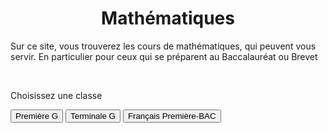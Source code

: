 <html>
 <head><title>Mathématiques</title>
    <meta charset="utf-8"/>
    <link href="style.css" rel="stylesheet" type="text/css"/>
    <meta name="viewport" content="width=device-width, initial-scale=1">
    <link rel="stylesheet" href="https://www.w3schools.com/w3css/4/w3.css">
 </head>
 <body>
 <center><h1 id="h1">Mathématiques</h1></center>
 <p id="para3">Sur ce site, vous trouverez les cours de mathématiques, qui peuvent vous servir. En particulier pour ceux qui se préparent au Baccalauréat ou Brevet</p>
 <br>
<div class="w3-container">
  <p>Choisissez une classe</p>
</div>

<div class="w3-bar w3-black">
  <!--<button class="w3-bar-item w3-button" onclick="openCity('Six')">Sixième</button>
<button class="w3-bar-item w3-button" onclick="openCity('Cinq')">Cinquième</button>
<button class="w3-bar-item w3-button" onclick="openCity('Quatre')">Quatrième</button>
<button class="w3-bar-item w3-button" onclick="openCity('Trois')">Troisième</button>
  <button class="w3-bar-item w3-button" onclick="openCity('Seconde')">Seconde</button>-->
  <button class="w3-bar-item w3-button" onclick="openCity('Première')">Première G</button>
  <button class="w3-bar-item w3-button" onclick="openCity('Terminale')">Terminale G</button>
  <button class="w3-bar-item w3-button" onclick="openCity('Français')">Français Première-BAC</button>
</div>
<!--
<div id="Six" class="w3-container city">
    <p id="para2">-</p>
    <p>--</p> 
</div>
<div id="Cinq" class="w3-container city">
    <p id="para2">-</p>
    <p>--</p> 
</div>
<div id="Quatre" class="w3-container city">
    <p id="para2">-</p>
    <p>--</p> 
</div>
<div id="Tois" class="w3-container city">
    <p id="para2">-</p>
    <p>--</p> 
</div>
<div id="Seconde" class="w3-container city">
    <p id="para2">-</p>
    <p>--</p> 
</div>
<div id="Première" class="w3-container city" style="display:none">
  <p id="para2">-</p>
  <p>--</p> 
</div>-->

<div id="Terminale" class="w3-container city" style="display:none">
 <p id="para1">Terminale Générale</p>
 <p id="para6">Equations différentielles</p>
    <ul>
      <li><a href="mat/Cours-equations_differentielles.pdf" dowload=""><p id="para4">Cours-Equations differentielles</p></a></li>
      <li><a href="mat/TD-equations_differentielles.pdf" dowload=""><p id="para4">TD-Equations differentielles</p></a></li>
      <li><a href="mat/TD-equations_differentielles-correction.pdf" dowload=""><p id="para4">Correction-Equations differentielles</p></a></li>
   </ul>
  <p></p>
</div>

<div id="Français" class="w3-container city" style="display:none">
  <center><p id="para1">Français- Première - BAC</p></center>
  <p id="para3" style="border: 1px solid black; padding: 10px;"> ⨝Je vous conseille vivement utiliser <a href="https://cnrtl.fr/definition/">CNRTL</a>, un dictionnaire en ligne (une référence des plupart des proffesseur) ou si vous ne vous maîtrisez pas la langue française :<a href="https://www.wordreference.com/fr/">WordReference</a>
  <br> Vous avez, dans les fichier ci-dessus, certaines questions (signalées par "¿" en début des questions). Je vous invite à réfléchir à ses questions qui peuvent être très utiles pour la compréhension de certains passages ou pour une dissertation.</p>
  <p id="para2">- Programme officiel- Français pour  2024-2025</p>
    <ul>
        <li><a href="fr/2024-2025-G.pdf" dowload=""><p id="para4">Les œuvres au programme de Première Générale</p></a></li>
        <li><p id="para4"><a href="fr/2024-2025-T.pdf" dowload="">Les œuvres au programme de Première Technologique</a></p></li> 
    </ul>
    <p id="para2">-Arthur RIMBAUD, <i>Cahier de Douai</i></p>
        <ul>
            <li><a href="fr/Douai/Rimbaud-Cahier_de_Douai.pdf" dowload=""><p id="para4">Présentation de l'œuvre-1</p></a></li>
            <!--<li><a href="fr/" dowland=""><p id="para4">Biographie de l'auteur-2</p></a></li>-->
        </ul>    
    <p id="para2">-Abbé Prévost, <i>Manon Lescaut</i></p>
        <ul>
            <li><a href="fr/Lescaut/Abbé_Prevost-Manon_Lescaut.pdf" dowload=""><p id="para4">Présentation de Parcours-1</p></a></li>
            <li><a href="fr/Lescaut/ .pdf" dowload=""><p id="para4">Présentation de l'œuvre-2</p></a></li>
            <li><a href="fr/Lescaut/ .pdf" dowload=""><p id="para4">Structure del'œuvre-3 </p></a></li>
            <li><a href="fr/Lescaut/Cit-Manon_Lescaut.pdf" dowload=""><p id="para4">Quelques citations -S4</p></a></li>
        </ul> 
        <!--<p id="para2">-Honoré de Balzac, <i>La Peau de chagrin</i></p>
        <ul>
            <li><a href="fr/Abbé_Prevost-Manon_Lescaut.pdf" dowload=""><p id="para4">Présentation de Parcours-1</p></a></li>
            <li><a href="fr/ .pdf" dowload=""><p id="para4">Présentation de l'œuvre-2</p></a></li>
         </ul>  
         <p id="para2">-Abbé Prévost, <i>La DDFC</i></p>
        <ul>
            <li><a href="fr/Abbé_Prevost-Manon_Lescaut.pdf" dowload=""><p id="para4">Présentation de Parcours-1</p></a></li>
            <li><a href="fr/ .pdf" dowload=""><p id="para4">Présentation de l'œuvre-2</p></a></li>
         </ul>     -->
    <p id="para2">-Sujets de dissertation</p>
        <ul>
            <li><a href="fr/Douai/Dis-Cahier_de_Douai.pdf" dowland=""><p id="para4">Arthur RIMBAUD, <i> Cahier de Douai</i></p></a></li>
            <li><a href="fr/Chagrin/Dis-Peau_de_chagrin.pdf" dowland=""><p id="para4">Honoré de Balzac, <i>La Peau de chagrin</i></p></a> </li>
            <li><a href="fr/DDFC/Dis-DDFC.pdf" dowland=""><p id="para4">Olympe de Gouges, <i>Déclaration des droits de la femme et de la citoyenne </i></p></a> </li>
            <!--<li><a href="fr/Lescaut/Dis-Manon_Lescaut.pdf" dowland=""><p id="para4">Abbé Prévost, <i>Manon Lescaut </i></p></a> </li>-->
            <li><a href="fr/sujet-de-BAC-2024.pdf" dowland=""><p id="para4">Sujets de Bac  de l'épreuve de 2024 </p></a> </li>
         </ul>
    <hr>
 </div>



 
<script>
function openCity(cityName) {
  var i;
  var x = document.getElementsByClassName("city");
  for (i = 0; i < x.length; i++) {
    x[i].style.display = "none";  
  }
  document.getElementById(cityName).style.display = "block";  
}
</script>
